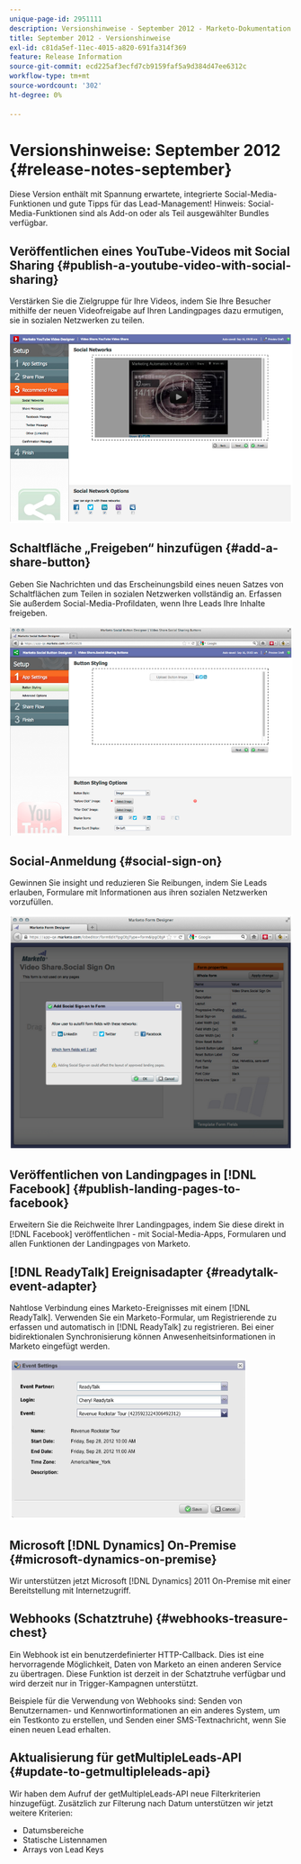 ```yaml
---
unique-page-id: 2951111
description: Versionshinweise - September 2012 - Marketo-Dokumentation - Produktdokumentation
title: September 2012 - Versionshinweise
exl-id: c81da5ef-11ec-4015-a820-691fa314f369
feature: Release Information
source-git-commit: ecd225af3ecfd7cb9159faf5a9d384d47ee6312c
workflow-type: tm+mt
source-wordcount: '302'
ht-degree: 0%

---
```


# Versionshinweise: September 2012 {#release-notes-september}

Diese Version enthält mit Spannung erwartete, integrierte Social-Media-Funktionen und gute Tipps für das Lead-Management! Hinweis: Social-Media-Funktionen sind als Add-on oder als Teil ausgewählter Bundles verfügbar.

## Veröffentlichen eines YouTube-Videos mit Social Sharing {#publish-a-youtube-video-with-social-sharing}

Verstärken Sie die Zielgruppe für Ihre Videos, indem Sie Ihre Besucher mithilfe der neuen Videofreigabe auf Ihren Landingpages dazu ermutigen, sie in sozialen Netzwerken zu teilen.

![](assets/image2014-9-23-10-3a39-3a21.png)

## Schaltfläche „Freigeben“ hinzufügen {#add-a-share-button}

Geben Sie Nachrichten und das Erscheinungsbild eines neuen Satzes von Schaltflächen zum Teilen in sozialen Netzwerken vollständig an. Erfassen Sie außerdem Social-Media-Profildaten, wenn Ihre Leads Ihre Inhalte freigeben.

![](assets/image2014-9-23-10-3a39-3a46.png)

## Social-Anmeldung {#social-sign-on}

Gewinnen Sie insight und reduzieren Sie Reibungen, indem Sie Leads erlauben, Formulare mit Informationen aus ihren sozialen Netzwerken vorzufüllen.

![](assets/image2014-9-23-10-3a40-3a2.png)

## Veröffentlichen von Landingpages in [!DNL Facebook] {#publish-landing-pages-to-facebook}

Erweitern Sie die Reichweite Ihrer Landingpages, indem Sie diese direkt in [!DNL Facebook] veröffentlichen - mit Social-Media-Apps, Formularen und allen Funktionen der Landingpages von Marketo.

## [!DNL ReadyTalk] Ereignisadapter {#readytalk-event-adapter}

Nahtlose Verbindung eines Marketo-Ereignisses mit einem [!DNL ReadyTalk]. Verwenden Sie ein Marketo-Formular, um Registrierende zu erfassen und automatisch in [!DNL ReadyTalk] zu registrieren. Bei einer bidirektionalen Synchronisierung können Anwesenheitsinformationen in Marketo eingefügt werden.

![](assets/image2014-9-23-10-3a40-3a16.png)

## Microsoft [!DNL Dynamics] On-Premise {#microsoft-dynamics-on-premise}

Wir unterstützen jetzt Microsoft [!DNL Dynamics] 2011 On-Premise mit einer Bereitstellung mit Internetzugriff.

## Webhooks (Schatztruhe) {#webhooks-treasure-chest}

Ein Webhook ist ein benutzerdefinierter HTTP-Callback. Dies ist eine hervorragende Möglichkeit, Daten von Marketo an einen anderen Service zu übertragen. Diese Funktion ist derzeit in der Schatztruhe verfügbar und wird derzeit nur in Trigger-Kampagnen unterstützt.

Beispiele für die Verwendung von Webhooks sind: Senden von Benutzernamen- und Kennwortinformationen an ein anderes System, um ein Testkonto zu erstellen, und Senden einer SMS-Textnachricht, wenn Sie einen neuen Lead erhalten.

## Aktualisierung für getMultipleLeads-API {#update-to-getmultipleleads-api}

Wir haben dem Aufruf der getMultipleLeads-API neue Filterkriterien hinzugefügt. Zusätzlich zur Filterung nach Datum unterstützen wir jetzt weitere Kriterien:

* Datumsbereiche
* Statische Listennamen
* Arrays von Lead Keys
